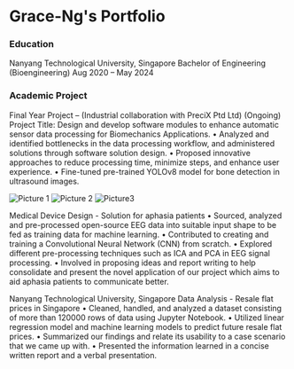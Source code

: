 # Grace-Ng's Portfolio

### Education
Nanyang Technological University, Singapore Bachelor of Engineering (Bioengineering)
Aug 2020 – May 2024

### Academic Project
Final Year Project – (Industrial collaboration with PreciX Ptd Ltd) (Ongoing)
	Project Title: Design and develop software modules to enhance automatic sensor data processing for Biomechanics Applications.
  • Analyzed and identified bottlenecks in the data processing workflow, and administered solutions through            software solution design.
  • Proposed innovative approaches to reduce processing time, minimize steps, and enhance user experience.
  • Fine-tuned pre-trained YOLOv8 model for bone detection in ultrasound images.

![Picture 1](https://github.com/greycceee/Grace-Ng-s-Portfolio/assets/119509217/061b3591-3f4a-44df-bc8e-99d00db20329)
![Picture 2](https://github.com/greycceee/Grace-Ng-s-Portfolio/assets/119509217/8b3afe58-6342-405d-aae3-8751298b12be)
![Picture3](https://github.com/greycceee/Grace-Ng-s-Portfolio/assets/119509217/b428f5d3-cb82-40c6-9498-6781c70ca86c)


Medical Device Design - Solution for aphasia patients
  • Sourced, analyzed and pre-processed open-source EEG data into suitable input shape to be fed as training data      for machine learning.
  • Contributed to creating and training a Convolutional Neural Network (CNN) from scratch.
  • Explored different pre-processing techniques such as ICA and PCA in EEG signal processing.
  • Involved in proposing ideas and report writing to help consolidate and present the novel application of our        project which aims to aid aphasia patients to communicate better.

Nanyang Technological University, Singapore Data Analysis - Resale flat prices in Singapore
  • Cleaned, handled, and analyzed a dataset consisting of more than 120000 rows of data using Jupyter Notebook.
  • Utilized linear regression model and machine learning models to predict future resale flat prices.
  • Summarized our findings and relate its usability to a case scenario that we came up with.
  • Presented the information learned in a concise written report and a verbal presentation.
